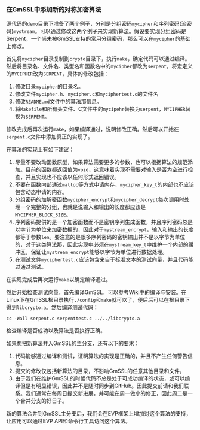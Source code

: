 ### 在GmSSL中添加新的对称加密算法

源代码的`demo`目录下准备了两个例子，分别是分组密码`mycipher`和序列密码(流密码)`mystream`。可以通过修改这两个例子来实现新算法。假设要实现分组密码是Serpent，一个尚未被GmSSL支持的常用分组密码，那么可以在`mycipher`的基础上修改。

首先将`mycipher`目录复制到`crypto`目录下，执行`make`，确定代码可以通过编译。然后将目录名、文件名、类型名和函数名中的`mycipher`都改为`serpent`，将宏定义的`MYCIPHER`改为`SERPENT`，具体的修改包括：

1. 修改目录`mycipher`的目录名。
2. 修改文件`mycipher.h`、`mycipher.c`和`myciphertest.c`的文件名
3. 修改`README.md`文件中的算法那信息。
4. 将`Makefile`和所有头文件、C文件中的`mycipehr`替换为`serpent`，`MYCIPHER`替换为`SERPENT`。

修改完成后再次运行`make`，如果编译通过，说明修改正确。然后可以开始在`serpent.c`文件中添加真正的实现了。

在算法的实现上有如下建议：

1. 尽量不要改动函数原型，如果算法需要更多的参数，也可以根据算法的规范添加。目前的函数都返回值为`void`，这意味着实现不需要对输入是否为空进行检查，并且实现也不应该以任何形式返回错误。
2. 不要在函数内部通过`malloc`等方式申请内存，`mycipher_key_t`的内部也不应该包含动态申请的内存。
3. 分组密码的加解密函数`mycipher_encrypt`和`mycipher_decrypt`每次调用时处理一个完整的分组，也就是说输入和输出的长度都应该是`MYCIPHER_BLOCK_SIZE`。
4. 序列密码提供的是一个加密函数而不是密钥序列生成函数，并且序列密码总是以字节为单位来加密数据的，因此对于`mystream_encrypt`，输入和输出的长度都等于参数`len`。要注意的是很多序列密码的密钥输出并不是以字节为单位的，对于这类算法那，因此实现中必须在`mystream_key_t`中维护一个内部的缓冲区，保证让`mystream_encrypt`能够以字节为单位进行数据处理。
5. 在测试文件`myciphertest.c`应该包含来自于标准文本的测试向量，并且代码能过通过测试。

在实现完成后再次运行`make`以确定编译通过。

然后开始检查测试向量，首先编译GmSSL，可以参考Wiki中的编译与安装。在Linux下在GmSSL根目录执行`./config`和`make`就可以了，便后后可以在根目录下得到`libcrypto.a`。然后编译测试代码：

```
cc -Wall serpent.c serpenttest.c ../../libcrypto.a
```

检查编译是否成功以及算法是否执行正确。

如果想把新算法并入GmSSL的主分支，还有以下的要求：

1. 代码能够通过编译和测试，证明算法的实现是正确的，并且不产生任何警告信息。
2. 提交的修改仅包括新算法的目录，不影响GmSSL的任意其他目录和文件。
3. 由于我们在维护GmSSL的时候代码不总是处于可成功编译的状态，或可以编译但是有明显错误，因此并不是随时同步到GitHub。因此提交前请和我们联系。我们通常在每周日提交新进展，并可能在周一做小的修正，因此周二是一个合并分支的好日子。

新的算法合并到GmSSL主分支后，我们会在EVP框架上增加对这个算法的支持，让应用可以通过EVP API和命令行工具访问这个算法。
